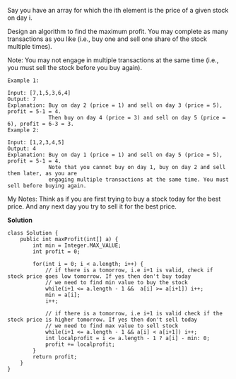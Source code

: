 Say you have an array for which the ith element is the price of a given stock on day i.

Design an algorithm to find the maximum profit. You may complete as many transactions as you like (i.e., buy one and sell one share of the stock multiple times).

Note: You may not engage in multiple transactions at the same time (i.e., you must sell the stock before you buy again).

```
Example 1:

Input: [7,1,5,3,6,4]
Output: 7
Explanation: Buy on day 2 (price = 1) and sell on day 3 (price = 5), profit = 5-1 = 4.
             Then buy on day 4 (price = 3) and sell on day 5 (price = 6), profit = 6-3 = 3.
Example 2:

Input: [1,2,3,4,5]
Output: 4
Explanation: Buy on day 1 (price = 1) and sell on day 5 (price = 5), profit = 5-1 = 4.
             Note that you cannot buy on day 1, buy on day 2 and sell them later, as you are
             engaging multiple transactions at the same time. You must sell before buying again.
 ```   
 
 My Notes: Think as if you are first trying to buy a stock today for the best price. And any next day you try to sell it for the best price.
 
**Solution**

```
class Solution {
    public int maxProfit(int[] a) {
        int min = Integer.MAX_VALUE;
        int profit = 0;
        
        for(int i = 0; i < a.length; i++) {
            // if there is a tomorrow, i.e i+1 is valid, check if stock price goes low tomorrow. If yes then don't buy today
            // we need to find min value to buy the stock
            while(i+1 <= a.length - 1 &&  a[i] >= a[i+1]) i++;
            min = a[i];
            i++;
            
            // if there is a tomorrow, i.e i+1 is valid check if the stock price is higher tomorrow. If yes then don't sell today
            // we need to find max value to sell stock
            while(i+1 <= a.length - 1 && a[i] < a[i+1]) i++;
            int localprofit = i <= a.length - 1 ? a[i] - min: 0;
            profit += localprofit;
        }
        return profit;
    }
}

```
